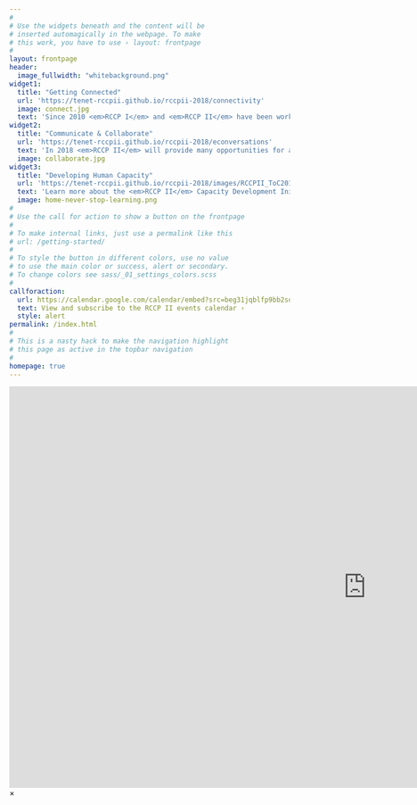 ```yaml
---
#
# Use the widgets beneath and the content will be
# inserted automagically in the webpage. To make
# this work, you have to use › layout: frontpage
#
layout: frontpage
header:
  image_fullwidth: "whitebackground.png"
widget1:
  title: "Getting Connected"
  url: 'https://tenet-rccpii.github.io/rccpii-2018/connectivity'
  image: connect.jpg
  text: 'Since 2010 <em>RCCP I</em> and <em>RCCP II</em> have been working with stakeholders to bring Internet connectivity to various higher education and research sites around South Africa. The project is a collaboration between DHET, USAF, TENET, and others.'
widget2:
  title: "Communicate & Collaborate"
  url: 'https://tenet-rccpii.github.io/rccpii-2018/econversations'
  text: 'In 2018 <em>RCCP II</em> will provide many opportunities for academic and support staff to get together and learn from each other and from various local and international experts. A large focus will be on online communication and collaboration. See you online!'
  image: collaborate.jpg
widget3:
  title: "Developing Human Capacity"
  url: 'https://tenet-rccpii.github.io/rccpii-2018/images/RCCPII_ToC2018-03-12.pdf'
  text: 'Learn more about the <em>RCCP II</em> Capacity Development Initiative. We have developed a Theory of Change document to show exactly who the intended audiences are, what we aim to provide, how we will work and what the intended outcomes will be. We look forward to be working with our communities.'
  image: home-never-stop-learning.png
#
# Use the call for action to show a button on the frontpage
#
# To make internal links, just use a permalink like this
# url: /getting-started/
#
# To style the button in different colors, use no value
# to use the main color or success, alert or secondary.
# To change colors see sass/_01_settings_colors.scss
#
callforaction:
  url: https://calendar.google.com/calendar/embed?src=beg31jqblfp9bb2sd8eba2fpgs%40group.calendar.google.com&ctz=Africa%2FJohannesburg
  text: View and subscribe to the RCCP II events calendar ›
  style: alert
permalink: /index.html
#
# This is a nasty hack to make the navigation highlight
# this page as active in the topbar navigation
#
homepage: true
---
```


<div id="videoModal" class="reveal-modal large" data-reveal="">
  <div class="flex-video widescreen vimeo" style="display: block;">
    <iframe width="1280" height="720" src="https://www.youtube.com/embed/3b5zCFSmVvU" frameborder="0" allowfullscreen></iframe>
  </div>
  <a class="close-reveal-modal">&#215;</a>
</div>

